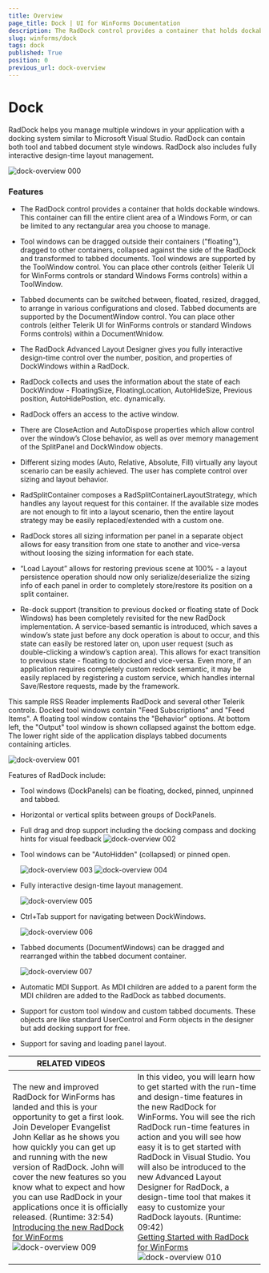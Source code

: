 ```yaml
---
title: Overview
page_title: Dock | UI for WinForms Documentation
description: The RadDock control provides a container that holds dockable windows. This container can fill the entire client area of a Windows Form, or can be limited to any rectangular area you choose to manage.
slug: winforms/dock
tags: dock
published: True
position: 0
previous_url: dock-overview
---
```


# Dock

RadDock helps you manage multiple windows in your application with a docking system similar to Microsoft Visual Studio. RadDock can contain both tool and tabbed document style windows. RadDock also includes fully interactive design-time layout management.
        
![dock-overview 000](images/dock-overview000.png)

### Features

* The RadDock control provides a container that holds dockable windows. This container can fill the entire client area of a Windows Form, or can be limited to any rectangular area you choose to manage.
            

* Tool windows can be dragged outside their containers ("floating"), dragged to other containers, collapsed against the side of the RadDock and transformed to tabbed documents. Tool windows are supported by the ToolWindow control. You can place other controls (either Telerik UI for WinForms controls or standard Windows Forms controls) within a ToolWindow.
            

* Tabbed documents can be switched between, floated, resized, dragged, to arrange in various configurations and closed. Tabbed documents are supported by the DocumentWindow control. You can place other controls (either Telerik UI for WinForms controls or standard Windows Forms controls) within a DocumentWnidow.
            

* The RadDock Advanced Layout Designer gives you fully interactive design-time control over the number, position, and properties of DockWindows within a RadDock.
            

* RadDock collects and uses the information about the state of each DockWindow - FloatingSize, FloatingLocation, AutoHideSize, Previous position, AutoHidePostion, etc. dynamically.
            

* RadDock offers an access to the active window.

* There are CloseAction and AutoDispose properties which allow control over the window’s Close behavior, as well as over memory management of the SplitPanel and DockWindow objects.
            

* Different sizing modes (Auto, Relative, Absolute, Fill) virtually any layout scenario can be easily achieved. The user has complete control over sizing and layout behavior.
            

* RadSplitContainer composes a RadSplitContainerLayoutStrategy, which handles any layout request for this container. If the available size modes are not enough to fit into a layout scenario, then the entire layout strategy may be easily replaced/extended with a custom one.
            

* RadDock stores all sizing information per panel in a separate object allows for easy transition from one state to another and vice-versa without loosing the sizing information for each state.
            

* “Load Layout” allows for restoring previous scene at 100% - a layout persistence operation should now only serialize/deserialize the sizing info of each panel in order to completely store/restore its position on a split container.
            

* Re-dock support (transition to previous docked or floating state of Dock Windows) has been completely revisited for the new RadDock implementation. A service-based semantic is introduced, which saves a window’s state just before any dock operation is about to occur, and this state can easily be restored later on, upon user request (such as double-clicking a window’s caption area). This allows for exact transition to previous state - floating to docked and vice-versa. Even more, if an application requires completely custom redock semantic, it may be easily replaced by registering a custom service, which handles internal Save/Restore requests, made by the framework.
            

This sample RSS Reader implements RadDock and several other Telerik controls. Docked tool windows contain "Feed Subscriptions" and "Feed Items". A floating tool window contains the "Behavior" options. At bottom left, the "Output" tool window is shown collapsed against the bottom edge. The lower right side of the application displays tabbed documents containing articles.

![dock-overview 001](images/dock-overview001.png)

Features of RadDock include:

* Tool windows (DockPanels) can be floating, docked, pinned, unpinned and tabbed.  

* Horizontal or vertical splits between groups of DockPanels.

* Full drag and drop support including the docking compass and docking hints for visual feedback
    ![dock-overview 002](images/dock-overview002.png)

* Tool windows can be "AutoHidden" (collapsed) or pinned open.  

    ![dock-overview 003](images/dock-overview003.png)
    ![dock-overview 004](images/dock-overview004.png)

* Fully interactive design-time layout management.

    ![dock-overview 005](images/dock-overview005.png)

* Ctrl+Tab support for navigating between DockWindows.
 
     ![dock-overview 006](images/dock-overview006.png)

* Tabbed documents (DocumentWindows) can be dragged and rearranged within the tabbed document container.

    ![dock-overview 007](images/dock-overview007.png)

* Automatic MDI Support. As MDI children are added to a parent form the MDI children are added to the RadDock as tabbed documents.

* Support for custom tool window and custom tabbed documents. These objects are like standard UserControl and Form objects in the designer but add docking support for free. 

* Support for saving and loading panel layout.


| RELATED VIDEOS |  |
| ------ | ------ |
|The new and improved RadDock for WinForms has landed and this is your opportunity to get a first look. Join Developer Evangelist John Kellar as he shows you how quickly you can get up and running with the new version of RadDock. John will cover the new features so you know what to expect and how you can use RadDock in your applications once it is officially released. (Runtime: 32:54)<br>[ Introducing the new RadDock for WinForms ](http://www.telerik.com/videos/winforms/introducing-the-new-raddock-for-winforms)![dock-overview 009](images/dock-overview009.png)|In this video, you will learn how to get started with the run-time and design-time features in the new RadDock for WinForms. You will see the rich RadDock run-time features in action and you will see how easy it is to get started with RadDock in Visual Studio. You will also be introduced to the new Advanced Layout Designer for RadDock, a design-time tool that makes it easy to customize your RadDock layouts. (Runtime: 09:42)<br>[ Getting Started with RadDock for WinForms ](http://www.telerik.com/videos/winforms/getting-started-with-raddock-for-winforms)![dock-overview 010](images/dock-overview010.png)|
